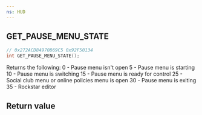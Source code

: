 ```yaml
---
ns: HUD
---
```

## GET_PAUSE_MENU_STATE

```c
// 0x272ACD84970869C5 0x92F50134
int GET_PAUSE_MENU_STATE();
```

Returns the following:
0 - Pause menu isn't open
5 - Pause menu is starting
10 - Pause menu is switching
15 - Pause menu is ready for control
25 - Social club menu or online policies menu is open
30 - Pause menu is exiting
35 - Rockstar editor

## Return value
